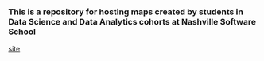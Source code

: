 ### This is a repository for hosting maps created by students in Data Science and Data Analytics cohorts at Nashville Software School

[site](https://nss-maps.github.io/)
